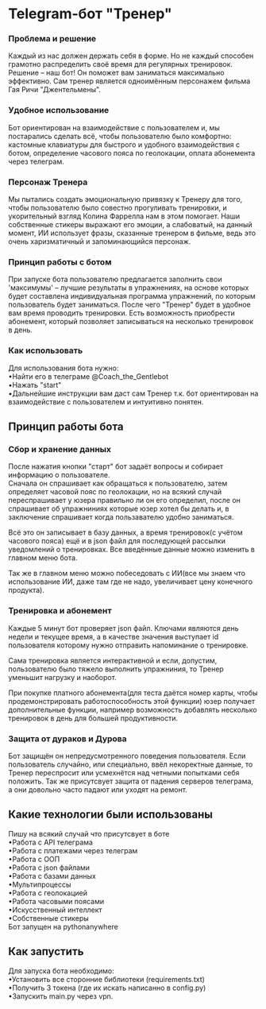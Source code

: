 # Telegram-бот "Тренер"
### Проблема и решение
Каждый из нас должен держать себя в форме. 
Но не каждый способен грамотно распределить своё время
для регулярных тренировок. Решение – наш бот! 
Он поможет вам заниматься максимально эффективно. 
Сам тренер является одноимённым персонажем 
фильма Гая Ричи "Джентельмены".
### Удобное использование
Бот ориентирован на взаимодействие с пользователем
и, мы постарались сделать всё, чтобы пользователю
было комфортно: кастомные клавиатуры для быстрого и удобного
взаимодействия с ботом, определение часового пояса по
геолокации, оплата абонемента через телеграм.
### Персонаж Тренера
Мы пытались создать эмоциональную привязку к Тренеру
для того, чтобы пользователю было совестно прогуливать
тренировки, и укорительный взгляд Колина Фаррелла нам в этом помогает.
Наши собственные стикеры выражают его эмоции, а
слабоватый, на данный момент, ИИ использует фразы, сказанные тренером
в фильме, ведь это очень харизматичный и запоминающийся персонаж.
### Принцип работы с ботом
При запуске бота пользователю предлагается заполнить 
свои 'максимумы' – лучшие результаты в упражнениях, 
на основе которых будет составлена индивидуальная 
программа упражнений, по которым пользователь будет заниматься. 
После чего "Тренер" будет в удобное вам время проводить тренировки. 
Есть возможность приобрести абонемент, 
который позволяет записываться на несколько тренировок в день. 
### Как использовать
Для использования бота нужно:\
•Найти его в телеграме @Coach_the_Gentlebot\
•Нажать "start"\
•Дальнейшие инструкции вам даст сам Тренер т.к. бот 
ориентирован на взаимодействие с пользователем и интуитивно понятен.
## Принцип работы бота
### Сбор и хранение данных
После нажатия кнопки "старт" бот задаёт 
вопросы и собирает информацию о пользователе.\
Сначала он спрашивает как обращаться к пользователю, 
затем определяет часовой пояс по геолокации, 
но на всякий случай переспрашивает у юзера 
правильно ли он его определил, после он спрашивает об упражниниях 
которые юзер хотел бы делать и, в заключение спрашивает 
когда пользавателю удобно заниматься.

Всё это он записывает в базу данных, 
а время тренировок(с учётом часового пояса) ещё и в json файл 
для последующей рассылки уведомлений о тренировках.
Все введённые данные можно изменить в главном меню бота.

Так же в главном меню можно побеседовать с ИИ(все мы знаем 
что использование ИИ, даже там где не надо, увеличивает цену 
конечного продукта).
### Тренировка и абонемент
Каждые 5 минут бот проверяет json файл. 
Ключами являются день недели и текущее время, а в качестве 
значения выступает id пользователя которому нужно 
отправить напоминание о тренировке.

Сама тренировка является интерактивной и если, допустим, 
пользователю было тяжело выполнить упражниния, то Тренер 
уменьшит нагрузку и наоборот. 

При покупке платного абонемента(для теста даётся номер карты, 
чтобы продемонстрировать работоспособность этой функции) юзер
получает дополнительные функции, например возможность добавлять
несколько тренировок в день для большей продуктивности.
### Защита от дураков и Дурова
Бот защищён он непредусмотренного поведения пользователя.
Если пользователь случайно, или специально, ввёл некоректные
данные, то Тренер переспросит или усмехнётся над четными попытками
себя положить. Так же присутсвует защита от падения серверов 
телеграма, а они довольно часто падают или уходят на ремонт.
## Какие технологии были использованы
Пишу на всякий случай что присутсвует в боте\
•Работа с API телеграма\
•Работа с платежами через телеграм\
•Работа с  ООП\
•Работа с json файлами\
•Работа с базами данных\
•Мультипроцессы\
•Работа с геолокацией\
•Работа часовыми поясами\
•Искусственный интеллект\
•Собственные стикеры\
Бот запущен на pythonanywhere

## Как запустить
Для запуска бота необходимо:\
•Установить все сторонние библиотеки (requirements.txt)\
•Получить 3 токена (где их искать написанно в config.py)\
•Запускить main.py через vpn.
